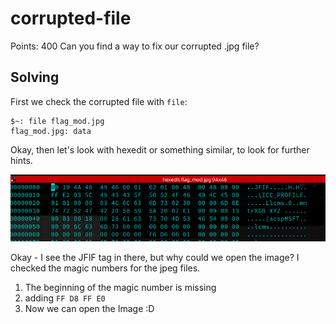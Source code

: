 # corrupted-file
Points: 400
Can you find a way to fix our corrupted .jpg file?

## Solving

First we check the corrupted file with `file`:

```
$~: file flag_mod.jpg
flag_mod.jpg: data
```

Okay, then let's look with hexedit or something similar, to look for further hints.

![](header_corrupted.png)

Okay - I see the JFIF tag in there, but why could we open the image?
I checked the magic numbers for the jpeg files.

1. The beginning of the magic number is missing
1. adding `FF D8 FF E0`
1. Now we can open the Image :D
